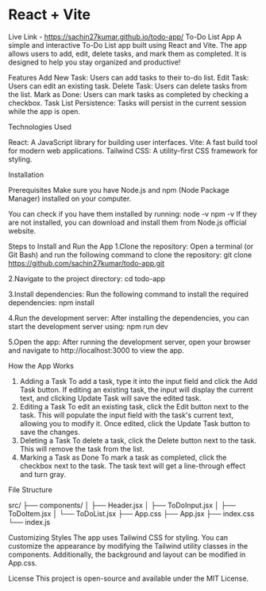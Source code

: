 # React + Vite
Live Link - https://sachin27kumar.github.io/todo-app/
To-Do List App
A simple and interactive To-Do List app built using React and Vite. The app allows users to add, edit, delete tasks, and mark them as completed. It is designed to help you stay organized and productive!

Features
Add New Task: Users can add tasks to their to-do list.
Edit Task: Users can edit an existing task.
Delete Task: Users can delete tasks from the list.
Mark as Done: Users can mark tasks as completed by checking a checkbox.
Task List Persistence: Tasks will persist in the current session while the app is open.


Technologies Used

React: A JavaScript library for building user interfaces.
Vite: A fast build tool for modern web applications.
Tailwind CSS: A utility-first CSS framework for styling.

Installation

Prerequisites
  Make sure you have Node.js and npm (Node Package Manager) installed on your computer.
  
You can check if you have them installed by running:
node -v
npm -v
If they are not installed, you can download and install them from Node.js official website.

Steps to Install and Run the App
1.Clone the repository: Open a terminal (or Git Bash) and run the following command to clone the repository:
git clone https://github.com/sachin27kumar/todo-app.git

2.Navigate to the project directory:
cd todo-app

3.Install dependencies: Run the following command to install the required dependencies:
npm install

4.Run the development server: After installing the dependencies, you can start the development server using:
npm run dev

5.Open the app: After running the development server, open your browser and navigate to
 http://localhost:3000 to view the app.


How the App Works
1. Adding a Task
To add a task, type it into the input field and click the Add Task button.
If editing an existing task, the input will display the current text, and clicking Update Task will save the edited task.
2. Editing a Task
To edit an existing task, click the Edit button next to the task. This will populate the input field with the task's current text, allowing you to modify it.
Once edited, click the Update Task button to save the changes.
3. Deleting a Task
To delete a task, click the Delete button next to the task. This will remove the task from the list.
4. Marking a Task as Done
To mark a task as completed, click the checkbox next to the task. The task text will get a line-through effect and turn gray.

File Structure

src/
├── components/
│   ├── Header.jsx
│   ├── ToDoInput.jsx
│   ├── ToDoItem.jsx
│   └── ToDoList.jsx
├── App.css
├── App.jsx
├── index.css
└── index.js

Customizing Styles
The app uses Tailwind CSS for styling. You can customize the appearance by modifying the Tailwind utility classes in the components. Additionally, the background and layout can be modified in App.css.

License
This project is open-source and available under the MIT License.
